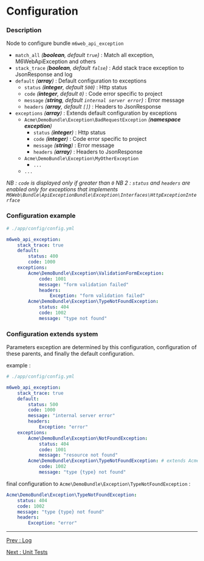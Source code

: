 # Configuration

### Description

Node to configure bundle `m6web_api_exception`

- `match_all` *(___boolean___, default `true`)* : Match all exception, M6WebApiException and others
- `stack_trace` *(___boolean___, default `false`)* : Add stack trace exception to JsonResponse and log
- `default` *(___array___)* : Default configuration to exceptions
    - `status` *(___integer___, default `500`)* : Http status
    - `code` *(___integer___, default `0`)* : Code error specific to project
    - `message` *(___string___, default `internal server error`)* : Error message
    - `headers` *(___array___, default `[]`)* : Headers to JsonResponse
- `exceptions` *(___array___)* : Extends default configuration by exceptions
    - `Acme\DemoBundle\Exception\BadRequestException` *(___namespace exception___)* 
        - `status` *(___integer___)* : Http status
        - `code` *(___integer___)* : Code error specific to project
        - `message` *(___string___)* : Error message
        - `headers` *(___array___)* : Headers to JsonResponse
    - `Acme\DemoBundle\Exception\MyOtherException`
        - `...`
    - `...`
    
*NB : `code` is displayed only if greater than `0`*
*NB 2 : `status` and `headers` are enabled only for exceptions that implements `M6Web\Bundle\ApiExceptionBundle\Exception\Interfaces\HttpExceptionInterface`*
    
### Configuration example

```yaml
# ./app/config/config.yml

m6web_api_exception:
    stack_trace: true
    default:
        status: 400
        code: 1000
    exceptions:
        Acme\DemoBundle\Exception\ValidationFormException:
            code: 1001
            message: "form validation failed"
            headers:
                Exception: "form validation failed"
        Acme\DemoBundle\Exception\TypeNotFoundException:
            status: 404
            code: 1002
            message: "type not found"
```

### Configuration extends system

Parameters exception are determined by this configuration, configuration of these parents, and finally the default configuration.

example :

```yaml
# ./app/config/config.yml

m6web_api_exception:
    stack_trace: true
    default:
        status: 500
        code: 1000
        message: "internal server error"
        headers:
            Exception: "error"
    exceptions:
        Acme\DemoBundle\Exception\NotFoundException:
            status: 404
            code: 1001
            message: "resource not found"
        Acme\DemoBundle\Exception\TypeNotFoundException: # extends Acme\DemoBundle\Exception\NotFoundException
            code: 1002
            message: "type {type} not found"
```

final configuration to `Acme\DemoBundle\Exception\TypeNotFoundException` :

```yaml
Acme\DemoBundle\Exception\TypeNotFoundException:
    status: 404
    code: 1002
    message: "type {type} not found"
    headers:
        Exception: "error"
```

---

[Prev : Log](log.md)

[Next : Unit Tests](unit_tests.md)
